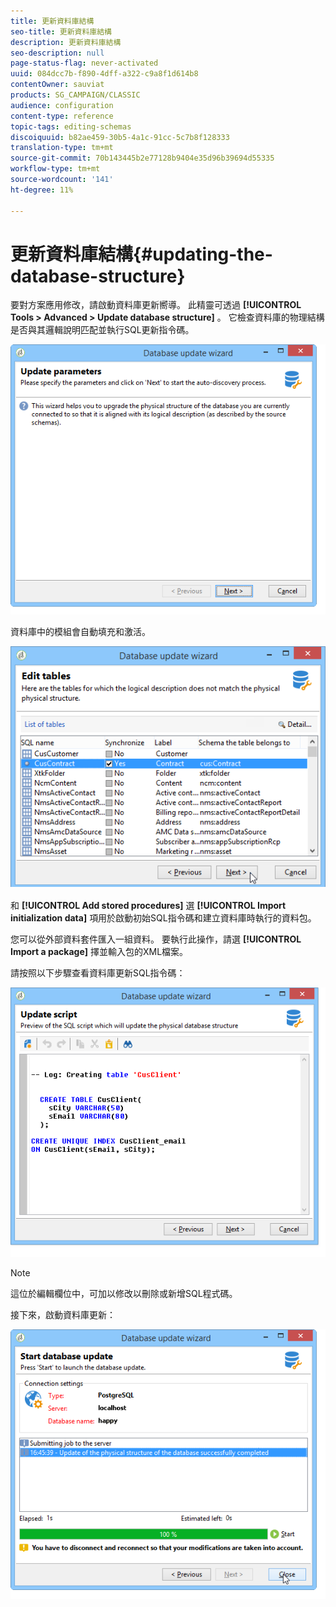 ```yaml
---
title: 更新資料庫結構
seo-title: 更新資料庫結構
description: 更新資料庫結構
seo-description: null
page-status-flag: never-activated
uuid: 084dcc7b-f890-4dff-a322-c9a8f1d614b8
contentOwner: sauviat
products: SG_CAMPAIGN/CLASSIC
audience: configuration
content-type: reference
topic-tags: editing-schemas
discoiquuid: b82ae459-30b5-4a1c-91cc-5c7b8f128333
translation-type: tm+mt
source-git-commit: 70b143445b2e77128b9404e35d96b39694d55335
workflow-type: tm+mt
source-wordcount: '141'
ht-degree: 11%

---
```



# 更新資料庫結構{#updating-the-database-structure}

要對方案應用修改，請啟動資料庫更新嚮導。 此精靈可透過 **[!UICONTROL Tools > Advanced > Update database structure]** 。 它檢查資料庫的物理結構是否與其邏輯說明匹配並執行SQL更新指令碼。

![](assets/d_ncs_integration_schema_update.png)

資料庫中的模組會自動填充和激活。

![](assets/d_ncs_integration_schema_update_select.png)

和 **[!UICONTROL Add stored procedures]** 選 **[!UICONTROL Import initialization data]** 項用於啟動初始SQL指令碼和建立資料庫時執行的資料包。

您可以從外部資料套件匯入一組資料。 要執行此操作，請選 **[!UICONTROL Import a package]** 擇並輸入包的XML檔案。

請按照以下步驟查看資料庫更新SQL指令碼：

![](assets/d_ncs_integration_schema_update2.png)

>[!NOTE]
>
>這位於編輯欄位中，可加以修改以刪除或新增SQL程式碼。

接下來，啟動資料庫更新：

![](assets/d_ncs_integration_schema_update3.png)

